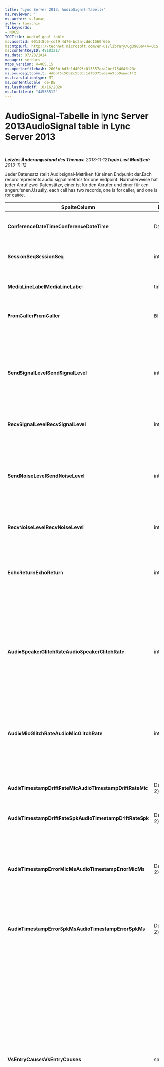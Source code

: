 ```yaml
---
title: 'Lync Server 2013: AudioSignal-Tabelle'
ms.reviewer: ''
ms.author: v-lanac
author: lanachin
f1.keywords:
- NOCSH
TOCTitle: AudioSignal table
ms:assetid: 0013c8c6-cdf9-4d70-bc2a-cddd1560f66b
ms:mtpsurl: https://technet.microsoft.com/en-us/library/Gg398064(v=OCS.15)
ms:contentKeyID: 48183217
ms.date: 07/23/2014
manager: serdars
mtps_version: v=OCS.15
ms.openlocfilehash: 2605bfbd3e1d4023c013557aea2bcf75404fb23c
ms.sourcegitcommit: 4d6bf5c58b2c553dc1df8375ede4a9cb9eaadff2
ms.translationtype: MT
ms.contentlocale: de-DE
ms.lasthandoff: 10/16/2020
ms.locfileid: "48533512"
---
```

# <a name="audiosignal-table-in-lync-server-2013"></a><span data-ttu-id="4ba06-102">AudioSignal-Tabelle in lync Server 2013</span><span class="sxs-lookup"><span data-stu-id="4ba06-102">AudioSignal table in Lync Server 2013</span></span>

<div data-xmlns="http://www.w3.org/1999/xhtml">

<div class="topic" data-xmlns="http://www.w3.org/1999/xhtml" data-msxsl="urn:schemas-microsoft-com:xslt" data-cs="https://msdn.microsoft.com/">

<div data-asp="https://msdn2.microsoft.com/asp">



</div>

<div id="mainSection">

<div id="mainBody">

<span> </span>

<span data-ttu-id="4ba06-103">_**Letztes Änderungsstand des Themas:** 2013-11-12_</span><span class="sxs-lookup"><span data-stu-id="4ba06-103">_**Topic Last Modified:** 2013-11-12_</span></span>

<span data-ttu-id="4ba06-104">Jeder Datensatz stellt Audiosignal-Metriken für einen Endpunkt dar.</span><span class="sxs-lookup"><span data-stu-id="4ba06-104">Each record represents audio signal metrics for one endpoint.</span></span> <span data-ttu-id="4ba06-105">Normalerweise hat jeder Anruf zwei Datensätze, einer ist für den Anrufer und einer für den angerufenen.</span><span class="sxs-lookup"><span data-stu-id="4ba06-105">Usually, each call has two records, one is for caller, and one is for callee.</span></span>


<table>
<colgroup>
<col style="width: 25%" />
<col style="width: 25%" />
<col style="width: 25%" />
<col style="width: 25%" />
</colgroup>
<thead>
<tr class="header">
<th><span data-ttu-id="4ba06-106"><strong>Spalte</strong></span><span class="sxs-lookup"><span data-stu-id="4ba06-106"><strong>Column</strong></span></span></th>
<th><span data-ttu-id="4ba06-107"><strong>Datentyp</strong></span><span class="sxs-lookup"><span data-stu-id="4ba06-107"><strong>Data Type</strong></span></span></th>
<th><span data-ttu-id="4ba06-108"><strong>Schlüssel/Index</strong></span><span class="sxs-lookup"><span data-stu-id="4ba06-108"><strong>Key/Index</strong></span></span></th>
<th><span data-ttu-id="4ba06-109"><strong>Details</strong></span><span class="sxs-lookup"><span data-stu-id="4ba06-109"><strong>Details</strong></span></span></th>
</tr>
</thead>
<tbody>
<tr class="odd">
<td><p><span data-ttu-id="4ba06-110"><strong>ConferenceDateTime</strong></span><span class="sxs-lookup"><span data-stu-id="4ba06-110"><strong>ConferenceDateTime</strong></span></span></p></td>
<td><p><span data-ttu-id="4ba06-111">Datum/Uhrzeit</span><span class="sxs-lookup"><span data-stu-id="4ba06-111">datetime</span></span></p></td>
<td><p><span data-ttu-id="4ba06-112">Primary</span><span class="sxs-lookup"><span data-stu-id="4ba06-112">Primary</span></span></p></td>
<td><p><span data-ttu-id="4ba06-113"><a href="lync-server-2013-medialine-table.md">In lync Server 2013 auf die Medientabelle</a>verwiesen.</span><span class="sxs-lookup"><span data-stu-id="4ba06-113">Referenced from the <a href="lync-server-2013-medialine-table.md">MediaLine table in Lync Server 2013</a>.</span></span></p></td>
</tr>
<tr class="even">
<td><p><span data-ttu-id="4ba06-114"><strong>SessionSeq</strong></span><span class="sxs-lookup"><span data-stu-id="4ba06-114"><strong>SessionSeq</strong></span></span></p></td>
<td><p><span data-ttu-id="4ba06-115">int</span><span class="sxs-lookup"><span data-stu-id="4ba06-115">int</span></span></p></td>
<td><p><span data-ttu-id="4ba06-116">Primary</span><span class="sxs-lookup"><span data-stu-id="4ba06-116">Primary</span></span></p></td>
<td><p><span data-ttu-id="4ba06-117"><a href="lync-server-2013-medialine-table.md">In lync Server 2013 auf die Medientabelle</a>verwiesen.</span><span class="sxs-lookup"><span data-stu-id="4ba06-117">Referenced from the <a href="lync-server-2013-medialine-table.md">MediaLine table in Lync Server 2013</a>.</span></span></p></td>
</tr>
<tr class="odd">
<td><p><span data-ttu-id="4ba06-118"><strong>MediaLineLabel</strong></span><span class="sxs-lookup"><span data-stu-id="4ba06-118"><strong>MediaLineLabel</strong></span></span></p></td>
<td><p><span data-ttu-id="4ba06-119">tinyint</span><span class="sxs-lookup"><span data-stu-id="4ba06-119">tinyint</span></span></p></td>
<td><p><span data-ttu-id="4ba06-120">Primary</span><span class="sxs-lookup"><span data-stu-id="4ba06-120">Primary</span></span></p></td>
<td><p><span data-ttu-id="4ba06-121"><a href="lync-server-2013-medialine-table.md">In lync Server 2013 auf die Medientabelle</a>verwiesen.</span><span class="sxs-lookup"><span data-stu-id="4ba06-121">Referenced from the <a href="lync-server-2013-medialine-table.md">MediaLine table in Lync Server 2013</a>.</span></span></p></td>
</tr>
<tr class="even">
<td><p><span data-ttu-id="4ba06-122"><strong>FromCaller</strong></span><span class="sxs-lookup"><span data-stu-id="4ba06-122"><strong>FromCaller</strong></span></span></p></td>
<td><p><span data-ttu-id="4ba06-123">Bit</span><span class="sxs-lookup"><span data-stu-id="4ba06-123">bit</span></span></p></td>
<td><p><span data-ttu-id="4ba06-124">Primary</span><span class="sxs-lookup"><span data-stu-id="4ba06-124">Primary</span></span></p></td>
<td><p><span data-ttu-id="4ba06-125">0: Daten des angerufenen</span><span class="sxs-lookup"><span data-stu-id="4ba06-125">0: Callee’s data</span></span></p>
<p><span data-ttu-id="4ba06-126">1: Daten des Anrufers</span><span class="sxs-lookup"><span data-stu-id="4ba06-126">1: Caller’s data</span></span></p></td>
</tr>
<tr class="odd">
<td><p><span data-ttu-id="4ba06-127"><strong>SendSignalLevel</strong></span><span class="sxs-lookup"><span data-stu-id="4ba06-127"><strong>SendSignalLevel</strong></span></span></p></td>
<td><p><span data-ttu-id="4ba06-128">int</span><span class="sxs-lookup"><span data-stu-id="4ba06-128">int</span></span></p></td>
<td><p> </p></td>
<td><p><span data-ttu-id="4ba06-129">Stellt den Audio-Signalpegel nach dem analogen Gain-Regler dar.</span><span class="sxs-lookup"><span data-stu-id="4ba06-129">Represents the Post-Analog Gain Control audio signal level.</span></span> <span data-ttu-id="4ba06-130">Die Einheit für diese Metrik ist dBmo.</span><span class="sxs-lookup"><span data-stu-id="4ba06-130">The unit for this metric is dBmo.</span></span> <span data-ttu-id="4ba06-131">Zum Erzielen einer akzeptablen Qualität sind mindestens 30 dBmo erforderlich.</span><span class="sxs-lookup"><span data-stu-id="4ba06-131">For acceptable quality, it should be at least 30 dBmo.</span></span> <span data-ttu-id="4ba06-132">Diese Metrik wird nicht vom A/V-Konferenzserver oder von IP-Telefonen berichtet.</span><span class="sxs-lookup"><span data-stu-id="4ba06-132">This metric is not reported by the A/V Conferencing Server or IP phones.</span></span></p></td>
</tr>
<tr class="even">
<td><p><span data-ttu-id="4ba06-133"><strong>RecvSignalLevel</strong></span><span class="sxs-lookup"><span data-stu-id="4ba06-133"><strong>RecvSignalLevel</strong></span></span></p></td>
<td><p><span data-ttu-id="4ba06-134">int</span><span class="sxs-lookup"><span data-stu-id="4ba06-134">int</span></span></p></td>
<td><p> </p></td>
<td><p><span data-ttu-id="4ba06-135">Siehe SendSignalLevel.</span><span class="sxs-lookup"><span data-stu-id="4ba06-135">See SendSignalLevel.</span></span></p></td>
</tr>
<tr class="odd">
<td><p><span data-ttu-id="4ba06-136"><strong>SendNoiseLevel</strong></span><span class="sxs-lookup"><span data-stu-id="4ba06-136"><strong>SendNoiseLevel</strong></span></span></p></td>
<td><p><span data-ttu-id="4ba06-137">int</span><span class="sxs-lookup"><span data-stu-id="4ba06-137">int</span></span></p></td>
<td><p> </p></td>
<td><p><span data-ttu-id="4ba06-138">Stellt den audiorausch Pegel nach dem analogen Gain-Regler dar.</span><span class="sxs-lookup"><span data-stu-id="4ba06-138">Represents the Post-Analog Gain Control audio noise level.</span></span> <span data-ttu-id="4ba06-139">Die Einheit für diese Metrik ist dBmo.</span><span class="sxs-lookup"><span data-stu-id="4ba06-139">The unit for this metric is dBmo.</span></span> <span data-ttu-id="4ba06-140">Zum Erzielen einer akzeptablen Qualität muss der Wert unter 35 dBmo liegen.</span><span class="sxs-lookup"><span data-stu-id="4ba06-140">For acceptable quality, it should be less than 35 dBmo.</span></span> <span data-ttu-id="4ba06-141">Diese Metrik wird nicht vom A/V-Konferenzserver oder von IP-Telefonen berichtet.</span><span class="sxs-lookup"><span data-stu-id="4ba06-141">This metric is not reported by the A/V Conferencing Server or IP phones.</span></span></p></td>
</tr>
<tr class="even">
<td><p><span data-ttu-id="4ba06-142"><strong>RecvNoiseLevel</strong></span><span class="sxs-lookup"><span data-stu-id="4ba06-142"><strong>RecvNoiseLevel</strong></span></span></p></td>
<td><p><span data-ttu-id="4ba06-143">int</span><span class="sxs-lookup"><span data-stu-id="4ba06-143">int</span></span></p></td>
<td><p> </p></td>
<td><p><span data-ttu-id="4ba06-144">Siehe SendNoiseLevel.</span><span class="sxs-lookup"><span data-stu-id="4ba06-144">See SendNoiseLevel.</span></span></p></td>
</tr>
<tr class="odd">
<td><p><span data-ttu-id="4ba06-145"><strong>EchoReturn</strong></span><span class="sxs-lookup"><span data-stu-id="4ba06-145"><strong>EchoReturn</strong></span></span></p></td>
<td><p><span data-ttu-id="4ba06-146">int</span><span class="sxs-lookup"><span data-stu-id="4ba06-146">int</span></span></p></td>
<td><p> </p></td>
<td><p><span data-ttu-id="4ba06-147">Metrik zur Verbesserung der Echo-Rückgabe Verlust.</span><span class="sxs-lookup"><span data-stu-id="4ba06-147">Echo Return Loss Enhancement metric.</span></span> <span data-ttu-id="4ba06-148">Die Einheit für diese Metrik ist dB.</span><span class="sxs-lookup"><span data-stu-id="4ba06-148">The unit for this metric is dB.</span></span> <span data-ttu-id="4ba06-149">Niedrigere Werte bedeuten weniger Echo.</span><span class="sxs-lookup"><span data-stu-id="4ba06-149">Lower values represent less echo.</span></span> <span data-ttu-id="4ba06-150">Diese Metrik wird nicht vom A/V-Konferenzserver oder von IP-Telefonen berichtet.</span><span class="sxs-lookup"><span data-stu-id="4ba06-150">This metric is not reported by the A/V Conferencing Server or IP phones.</span></span></p></td>
</tr>
<tr class="even">
<td><p><span data-ttu-id="4ba06-151"><strong>AudioSpeakerGlitchRate</strong></span><span class="sxs-lookup"><span data-stu-id="4ba06-151"><strong>AudioSpeakerGlitchRate</strong></span></span></p></td>
<td><p><span data-ttu-id="4ba06-152">int</span><span class="sxs-lookup"><span data-stu-id="4ba06-152">int</span></span></p></td>
<td><p> </p></td>
<td><p><span data-ttu-id="4ba06-153">Durchschnittliche Störschübe pro fünf Minuten für das Lautsprecher Rendering.</span><span class="sxs-lookup"><span data-stu-id="4ba06-153">Average glitches per five minutes for the loudspeaker rendering.</span></span> <span data-ttu-id="4ba06-154">Um eine gute Qualität zu erzielen, sollte höchstens eine Verzögerung pro fünf Minuten auftreten.</span><span class="sxs-lookup"><span data-stu-id="4ba06-154">For good quality, this should be less than one per five minutes.</span></span> <span data-ttu-id="4ba06-155">Wird nicht von A/V-Konferenzservern, Vermittlungsservern oder IP-Telefonen berichtet.</span><span class="sxs-lookup"><span data-stu-id="4ba06-155">Not reported by A/V Conferencing Servers, Mediation Servers, or IP phones.</span></span></p></td>
</tr>
<tr class="odd">
<td><p><span data-ttu-id="4ba06-156"><strong>AudioMicGlitchRate</strong></span><span class="sxs-lookup"><span data-stu-id="4ba06-156"><strong>AudioMicGlitchRate</strong></span></span></p></td>
<td><p><span data-ttu-id="4ba06-157">int</span><span class="sxs-lookup"><span data-stu-id="4ba06-157">int</span></span></p></td>
<td><p> </p></td>
<td><p><span data-ttu-id="4ba06-158">Durchschnittliche Störschübe pro fünf Minuten für die Mikrofon Erfassung.</span><span class="sxs-lookup"><span data-stu-id="4ba06-158">Average glitches per five minutes for the microphone capture.</span></span> <span data-ttu-id="4ba06-159">Um eine gute Qualität zu erzielen, sollte höchstens eine Verzögerung pro fünf Minuten auftreten.</span><span class="sxs-lookup"><span data-stu-id="4ba06-159">For good quality this should be less than one per five minutes.</span></span> <span data-ttu-id="4ba06-160">Wird nicht von A/V-Konferenzservern, Vermittlungsservern oder IP-Telefonen berichtet.</span><span class="sxs-lookup"><span data-stu-id="4ba06-160">Not reported by A/V Conferencing Servers, Mediation Servers, or IP phones.</span></span></p></td>
</tr>
<tr class="even">
<td><p><span data-ttu-id="4ba06-161"><strong>AudioTimestampDriftRateMic</strong></span><span class="sxs-lookup"><span data-stu-id="4ba06-161"><strong>AudioTimestampDriftRateMic</strong></span></span></p></td>
<td><p><span data-ttu-id="4ba06-162">Decimal (9, 2)</span><span class="sxs-lookup"><span data-stu-id="4ba06-162">decimal(9,2)</span></span></p></td>
<td><p> </p></td>
<td><p><span data-ttu-id="4ba06-163">Clock Drift Rate des Mikrofon Geräts relativ zur CPU-Uhr.</span><span class="sxs-lookup"><span data-stu-id="4ba06-163">Microphone device clock drift rate, relative to CPU clock.</span></span></p></td>
</tr>
<tr class="odd">
<td><p><span data-ttu-id="4ba06-164"><strong>AudioTimestampDriftRateSpk</strong></span><span class="sxs-lookup"><span data-stu-id="4ba06-164"><strong>AudioTimestampDriftRateSpk</strong></span></span></p></td>
<td><p><span data-ttu-id="4ba06-165">Decimal (9, 2)</span><span class="sxs-lookup"><span data-stu-id="4ba06-165">decimal(9,2)</span></span></p></td>
<td><p> </p></td>
<td><p><span data-ttu-id="4ba06-166">Clock Drift Rate des Lautsprecher Geräts relativ zur CPU-Uhr.</span><span class="sxs-lookup"><span data-stu-id="4ba06-166">Speaker device clock drift rate, relative to CPU clock.</span></span></p></td>
</tr>
<tr class="even">
<td><p><span data-ttu-id="4ba06-167"><strong>AudioTimestampErrorMicMs</strong></span><span class="sxs-lookup"><span data-stu-id="4ba06-167"><strong>AudioTimestampErrorMicMs</strong></span></span></p></td>
<td><p><span data-ttu-id="4ba06-168">Decimal (9, 2)</span><span class="sxs-lookup"><span data-stu-id="4ba06-168">decimal(9,2)</span></span></p></td>
<td><p> </p></td>
<td><p><span data-ttu-id="4ba06-169">Clock Drift Rate des Lautsprecher Geräts relativ zur CPU-Uhr.</span><span class="sxs-lookup"><span data-stu-id="4ba06-169">Speaker device clock drift rate, relative to CPU clock.</span></span></p>
<p><span data-ttu-id="4ba06-170">Durchschnittlicher Zeitstempelfehler des Mikrofonaufnahme-Datenstroms in Millisekunden, in den letzten 20 Sekunden des Anrufs.</span><span class="sxs-lookup"><span data-stu-id="4ba06-170">Average microphone capture stream time stamp error, in milliseconds, in the last 20 seconds of the call.</span></span></p></td>
</tr>
<tr class="odd">
<td><p><span data-ttu-id="4ba06-171"><strong>AudioTimestampErrorSpkMs</strong></span><span class="sxs-lookup"><span data-stu-id="4ba06-171"><strong>AudioTimestampErrorSpkMs</strong></span></span></p></td>
<td><p><span data-ttu-id="4ba06-172">Decimal (9, 2)</span><span class="sxs-lookup"><span data-stu-id="4ba06-172">decimal(9,2)</span></span></p></td>
<td><p> </p></td>
<td><p><span data-ttu-id="4ba06-173">Durchschnittlicher Zeitstempel Fehler des Lautsprecher Rendering-Streams in Millisekunden in den letzten 20 Sekunden des Anrufs.</span><span class="sxs-lookup"><span data-stu-id="4ba06-173">Average speaker render stream time stamp error, in milliseconds, in the last 20 seconds of the call.</span></span></p></td>
</tr>
<tr class="even">
<td><p><span data-ttu-id="4ba06-174"><strong>VsEntryCauses</strong></span><span class="sxs-lookup"><span data-stu-id="4ba06-174"><strong>VsEntryCauses</strong></span></span></p></td>
<td><p><span data-ttu-id="4ba06-175">smallint</span><span class="sxs-lookup"><span data-stu-id="4ba06-175">smallint</span></span></p></td>
<td><p> </p></td>
<td><p><span data-ttu-id="4ba06-176">Bei der Sprachumschaltung handelt es sich um einen Halbduplexmodus mit der Fähigkeit, Unterbrechungen zu reduzieren.</span><span class="sxs-lookup"><span data-stu-id="4ba06-176">Voice switch is a half-duplex mode with reduced interruption ability.</span></span> <span data-ttu-id="4ba06-177">Ursachen des Sprachumschalter Eintrags:</span><span class="sxs-lookup"><span data-stu-id="4ba06-177">Causes of voice switch entry:</span></span></p>
<p><span data-ttu-id="4ba06-178">ENTER_VS_BADTS 0x01</span><span class="sxs-lookup"><span data-stu-id="4ba06-178">ENTER_VS_BADTS 0x01</span></span></p>
<p><span data-ttu-id="4ba06-179">ENTER_VS_ECHO 0x02</span><span class="sxs-lookup"><span data-stu-id="4ba06-179">ENTER_VS_ECHO 0x02</span></span></p>
<p><span data-ttu-id="4ba06-180">ENTER_VS_FORCEORCONVERGENCE 0x04</span><span class="sxs-lookup"><span data-stu-id="4ba06-180">ENTER_VS_FORCEORCONVERGENCE 0x04</span></span></p>
<p><span data-ttu-id="4ba06-181">ENTER_VS_DNLP 0x08</span><span class="sxs-lookup"><span data-stu-id="4ba06-181">ENTER_VS_DNLP 0x08</span></span></p>
<p><span data-ttu-id="4ba06-182">Die Ursache kann eine Kombination dieser einzelnen Ursachen sein.</span><span class="sxs-lookup"><span data-stu-id="4ba06-182">The cause can be a combination of those individual causes.</span></span> <span data-ttu-id="4ba06-183">ENTER_VS_FORCEORCONVERGENCE kann nur für Testzwecke von RegKey aktiviert werden.</span><span class="sxs-lookup"><span data-stu-id="4ba06-183">ENTER_VS_FORCEORCONVERGENCE can only be enabled by regkey for test purpose.</span></span></p>
<p><span data-ttu-id="4ba06-184">Der Datentyp für diese Spalte wurde in Microsoft lync Server 2013 geändert.</span><span class="sxs-lookup"><span data-stu-id="4ba06-184">The data type for this column was changed in Microsoft Lync Server 2013.</span></span></p></td>
</tr>
<tr class="odd">
<td><p><span data-ttu-id="4ba06-185"><strong>EchoEventCauses</strong></span><span class="sxs-lookup"><span data-stu-id="4ba06-185"><strong>EchoEventCauses</strong></span></span></p></td>
<td><p><span data-ttu-id="4ba06-186">tinyint</span><span class="sxs-lookup"><span data-stu-id="4ba06-186">tinyint</span></span></p></td>
<td><p> </p></td>
<td><p><span data-ttu-id="4ba06-187">Ursachen für ein Echo-Ereignis:</span><span class="sxs-lookup"><span data-stu-id="4ba06-187">Causes of an echo event:</span></span></p>
<p><span data-ttu-id="4ba06-188">ECHO_EVENT_BAD_TIMESTAMP 0x01</span><span class="sxs-lookup"><span data-stu-id="4ba06-188">ECHO_EVENT_BAD_TIMESTAMP 0x01</span></span></p>
<p><span data-ttu-id="4ba06-189">ECHO_EVENT_POSTAEC_ECHO 0x02</span><span class="sxs-lookup"><span data-stu-id="4ba06-189">ECHO_EVENT_POSTAEC_ECHO 0x02</span></span></p>
<p><span data-ttu-id="4ba06-190">ECHO_EVENT_ANLP 0x04</span><span class="sxs-lookup"><span data-stu-id="4ba06-190">ECHO_EVENT_ANLP 0x04</span></span></p>
<p><span data-ttu-id="4ba06-191">ECHO_EVENT_DNLP 0x08</span><span class="sxs-lookup"><span data-stu-id="4ba06-191">ECHO_EVENT_DNLP 0x08</span></span></p>
<p><span data-ttu-id="4ba06-192">ECHO_EVENT_MIC_CLIPPING 0x10</span><span class="sxs-lookup"><span data-stu-id="4ba06-192">ECHO_EVENT_MIC_CLIPPING 0x10</span></span></p>
<p><span data-ttu-id="4ba06-193">ECHO_EVENT_BAD_STATE 0x20</span><span class="sxs-lookup"><span data-stu-id="4ba06-193">ECHO_EVENT_BAD_STATE 0x20</span></span></p>
<p><span data-ttu-id="4ba06-194">Die Ursache kann eine Kombination dieser einzelnen Ursachen sein.</span><span class="sxs-lookup"><span data-stu-id="4ba06-194">The cause can be a combination of those individual causes.</span></span></p></td>
</tr>
<tr class="even">
<td><p><span data-ttu-id="4ba06-195"><strong>EchoPercentMicIn</strong></span><span class="sxs-lookup"><span data-stu-id="4ba06-195"><strong>EchoPercentMicIn</strong></span></span></p></td>
<td><p><span data-ttu-id="4ba06-196">Decimal (5, 2)</span><span class="sxs-lookup"><span data-stu-id="4ba06-196">decimal(5,2)</span></span></p></td>
<td><p> </p></td>
<td><p><span data-ttu-id="4ba06-197">Prozentsatz der Zeit, als Echo im Mikrofon Erfassungsdaten Strom erkannt wurde.</span><span class="sxs-lookup"><span data-stu-id="4ba06-197">Percentage of time when echo was detected in the microphone capture stream.</span></span> <span data-ttu-id="4ba06-198">Normalerweise sind die Werte für Headsets oder Mobiltelefone niedrig und für Lautsprecher Telefone oder eigenständige Lautsprecher höher.</span><span class="sxs-lookup"><span data-stu-id="4ba06-198">Typically, values are low for headsets or handsets, and higher for speaker phones or stand-alone speakers.</span></span> <span data-ttu-id="4ba06-199">Bei Geräten, die die akustische Echounterdrückung auf dem Mainboard unterstützen, deuten hohe Werte auf Echo Lecks hin.</span><span class="sxs-lookup"><span data-stu-id="4ba06-199">For devices that support on-board acoustic echo cancellation, high values indicate echo leak.</span></span> <span data-ttu-id="4ba06-200">Für andere Geräte sollte diese Metrik nicht verwendet werden, um die Gerätequalität auszuwerten.</span><span class="sxs-lookup"><span data-stu-id="4ba06-200">For other devices, this metric should not be used to evaluate device quality.</span></span></p></td>
</tr>
<tr class="odd">
<td><p><span data-ttu-id="4ba06-201"><strong>EchoPercentSend</strong></span><span class="sxs-lookup"><span data-stu-id="4ba06-201"><strong>EchoPercentSend</strong></span></span></p></td>
<td><p><span data-ttu-id="4ba06-202">Decimal (5, 2)</span><span class="sxs-lookup"><span data-stu-id="4ba06-202">decimal(5,2)</span></span></p></td>
<td></td>
<td><p><span data-ttu-id="4ba06-203">Prozentsatz der Zeit, in der ECHO im gesendeten Stream erkannt wird.</span><span class="sxs-lookup"><span data-stu-id="4ba06-203">Percentage of time when echo is detected in sent stream.</span></span> <span data-ttu-id="4ba06-204">Ein hoher Echoprozentsatz in gesendeten Datenströmen deutet auf eine Beeinträchtigung durch Echo hin.</span><span class="sxs-lookup"><span data-stu-id="4ba06-204">High echo percentage in send streams an indication of echo leak.</span></span></p></td>
</tr>
<tr class="even">
<td><p><span data-ttu-id="4ba06-205"><strong>RxAGCSignalLevel</strong></span><span class="sxs-lookup"><span data-stu-id="4ba06-205"><strong>RxAGCSignalLevel</strong></span></span></p></td>
<td><p><span data-ttu-id="4ba06-206">int</span><span class="sxs-lookup"><span data-stu-id="4ba06-206">int</span></span></p></td>
<td><p> </p></td>
<td><p><span data-ttu-id="4ba06-207">Empfangene Signalpegel auf dem Vermittlungsserver vom Gateway; Dies gilt nur für die Vermittlungsserver.</span><span class="sxs-lookup"><span data-stu-id="4ba06-207">Received signal level on the Mediation Server from the Gateway; this applies only to the Mediation Server.</span></span> <span data-ttu-id="4ba06-208">Die Einheit dieser Metrik ist dBoV.</span><span class="sxs-lookup"><span data-stu-id="4ba06-208">The unit of this metric is dBoV.</span></span> <span data-ttu-id="4ba06-209">Zum Erzielen einer guten Qualität sollte der akzeptable Bereich zwischen [-30 und -18] dBoV liegen.</span><span class="sxs-lookup"><span data-stu-id="4ba06-209">For good quality, the acceptable range should be [-30 to -18] dBoV.</span></span></p></td>
</tr>
<tr class="odd">
<td><p><span data-ttu-id="4ba06-210"><strong>RxAGCNoiseLevel</strong></span><span class="sxs-lookup"><span data-stu-id="4ba06-210"><strong>RxAGCNoiseLevel</strong></span></span></p></td>
<td><p><span data-ttu-id="4ba06-211">int</span><span class="sxs-lookup"><span data-stu-id="4ba06-211">int</span></span></p></td>
<td><p> </p></td>
<td><p><span data-ttu-id="4ba06-212">Empfangene Signalpegel auf dem Vermittlungsserver vom Gateway.</span><span class="sxs-lookup"><span data-stu-id="4ba06-212">Received signal level on the Mediation Server from the Gateway.</span></span> <span data-ttu-id="4ba06-213">Dies betrifft nur den Vermittlungsserver.</span><span class="sxs-lookup"><span data-stu-id="4ba06-213">This applies only to the Mediation Server.</span></span> <span data-ttu-id="4ba06-214">Die Einheit dieser Metrik ist dBoV.</span><span class="sxs-lookup"><span data-stu-id="4ba06-214">The unit of this metric is dBoV.</span></span> <span data-ttu-id="4ba06-215">Zum Erzielen einer guten Qualität sollte der akzeptable Bereich unter -50 dBoV liegen.</span><span class="sxs-lookup"><span data-stu-id="4ba06-215">For good quality, the acceptable range should be less than -50 dBoV.</span></span></p></td>
</tr>
<tr class="even">
<td><p><span data-ttu-id="4ba06-216"><strong>RxAvgAGCGain</strong></span><span class="sxs-lookup"><span data-stu-id="4ba06-216"><strong>RxAvgAGCGain</strong></span></span></p></td>
<td><p><span data-ttu-id="4ba06-217">int</span><span class="sxs-lookup"><span data-stu-id="4ba06-217">int</span></span></p></td>
<td><p> </p></td>
<td><p><span data-ttu-id="4ba06-218">Automatische Gain-Steuerung (AGC) auf der Vermittlungsserver Seite.</span><span class="sxs-lookup"><span data-stu-id="4ba06-218">Automatic gain control (AGC) on the Mediation Server side.</span></span></p></td>
</tr>
<tr class="odd">
<td><p><span data-ttu-id="4ba06-219"><strong>InitialSignalLevelRMS</strong></span><span class="sxs-lookup"><span data-stu-id="4ba06-219"><strong>InitialSignalLevelRMS</strong></span></span></p></td>
<td><p><span data-ttu-id="4ba06-220">Gleitkommazahl</span><span class="sxs-lookup"><span data-stu-id="4ba06-220">float</span></span></p></td>
<td><p> </p></td>
<td><p><span data-ttu-id="4ba06-221">Das Hauptmittel Quadrat (RMS) des eingehenden Signals von bis zu den ersten 30 Sekunden des Anrufs.</span><span class="sxs-lookup"><span data-stu-id="4ba06-221">The root mean square (RMS) of the incoming signal of up to the first 30 seconds of the call.</span></span></p></td>
</tr>
<tr class="even">
<td><p><span data-ttu-id="4ba06-222"><strong>RecvSignalLevelCh1</strong></span><span class="sxs-lookup"><span data-stu-id="4ba06-222"><strong>RecvSignalLevelCh1</strong></span></span></p></td>
<td><p><span data-ttu-id="4ba06-223">int</span><span class="sxs-lookup"><span data-stu-id="4ba06-223">int</span></span></p></td>
<td></td>
<td><p><span data-ttu-id="4ba06-224">Signal Pegel, wie er auf Kanal 1 empfangen wurde.</span><span class="sxs-lookup"><span data-stu-id="4ba06-224">Signal level as received on channel 1.</span></span></p>
<p><span data-ttu-id="4ba06-225">Diese Spalte wurde in Microsoft lync Server 2013 eingeführt.</span><span class="sxs-lookup"><span data-stu-id="4ba06-225">This column was introduced in Microsoft Lync Server 2013.</span></span></p></td>
</tr>
<tr class="odd">
<td><p><span data-ttu-id="4ba06-226"><strong>RecvSignalLevelCh2</strong></span><span class="sxs-lookup"><span data-stu-id="4ba06-226"><strong>RecvSignalLevelCh2</strong></span></span></p></td>
<td><p><span data-ttu-id="4ba06-227">int</span><span class="sxs-lookup"><span data-stu-id="4ba06-227">int</span></span></p></td>
<td></td>
<td><p><span data-ttu-id="4ba06-228">Signal Pegel, wie er auf Kanal 2 empfangen wurde.</span><span class="sxs-lookup"><span data-stu-id="4ba06-228">Signal level as received on channel 2.</span></span></p>
<p><span data-ttu-id="4ba06-229">Diese Spalte wurde in Microsoft lync Server 2013 eingeführt.</span><span class="sxs-lookup"><span data-stu-id="4ba06-229">This column was introduced in Microsoft Lync Server 2013.</span></span></p></td>
</tr>
<tr class="even">
<td><p><span data-ttu-id="4ba06-230"><strong>RecvNoiseLevelCh1</strong></span><span class="sxs-lookup"><span data-stu-id="4ba06-230"><strong>RecvNoiseLevelCh1</strong></span></span></p></td>
<td><p><span data-ttu-id="4ba06-231">int</span><span class="sxs-lookup"><span data-stu-id="4ba06-231">int</span></span></p></td>
<td></td>
<td><p><span data-ttu-id="4ba06-232">Auf Kanal 1 empfangenes Rauschniveau.</span><span class="sxs-lookup"><span data-stu-id="4ba06-232">Noise level as received on channel 1.</span></span></p>
<p><span data-ttu-id="4ba06-233">Diese Spalte wurde in Microsoft lync Server 2013 eingeführt.</span><span class="sxs-lookup"><span data-stu-id="4ba06-233">This column was introduced in Microsoft Lync Server 2013.</span></span></p></td>
</tr>
<tr class="odd">
<td><p><span data-ttu-id="4ba06-234"><strong>RecvNoiseLevelCh2</strong></span><span class="sxs-lookup"><span data-stu-id="4ba06-234"><strong>RecvNoiseLevelCh2</strong></span></span></p></td>
<td><p><span data-ttu-id="4ba06-235">int</span><span class="sxs-lookup"><span data-stu-id="4ba06-235">int</span></span></p></td>
<td></td>
<td><p><span data-ttu-id="4ba06-236">Auf Kanal 2 empfangenes Rauschniveau.</span><span class="sxs-lookup"><span data-stu-id="4ba06-236">Noise level as received on channel 2.</span></span></p>
<p><span data-ttu-id="4ba06-237">Diese Spalte wurde in Microsoft lync Server 2013 eingeführt.</span><span class="sxs-lookup"><span data-stu-id="4ba06-237">This column was introduced in Microsoft Lync Server 2013.</span></span></p></td>
</tr>
<tr class="even">
<td><p><span data-ttu-id="4ba06-238"><strong>SendSignalLevelCh1</strong></span><span class="sxs-lookup"><span data-stu-id="4ba06-238"><strong>SendSignalLevelCh1</strong></span></span></p></td>
<td><p><span data-ttu-id="4ba06-239">int</span><span class="sxs-lookup"><span data-stu-id="4ba06-239">int</span></span></p></td>
<td></td>
<td><p><span data-ttu-id="4ba06-240">Signal Pegel, der auf Kanal 1 gesendet wurde.</span><span class="sxs-lookup"><span data-stu-id="4ba06-240">Signal level as sent on channel 1.</span></span></p>
<p><span data-ttu-id="4ba06-241">Diese Spalte wurde in Microsoft lync Server 2013 eingeführt.</span><span class="sxs-lookup"><span data-stu-id="4ba06-241">This column was introduced in Microsoft Lync Server 2013.</span></span></p></td>
</tr>
<tr class="odd">
<td><p><span data-ttu-id="4ba06-242"><strong>SendSignalLevelCh2</strong></span><span class="sxs-lookup"><span data-stu-id="4ba06-242"><strong>SendSignalLevelCh2</strong></span></span></p></td>
<td><p><span data-ttu-id="4ba06-243">int</span><span class="sxs-lookup"><span data-stu-id="4ba06-243">int</span></span></p></td>
<td></td>
<td><p><span data-ttu-id="4ba06-244">Signal Pegel, der auf Kanal 2 gesendet wurde.</span><span class="sxs-lookup"><span data-stu-id="4ba06-244">Signal level as sent on channel 2.</span></span></p>
<p><span data-ttu-id="4ba06-245">Diese Spalte wurde in Microsoft lync Server 2013 eingeführt.</span><span class="sxs-lookup"><span data-stu-id="4ba06-245">This column was introduced in Microsoft Lync Server 2013.</span></span></p></td>
</tr>
<tr class="even">
<td><p><span data-ttu-id="4ba06-246"><strong>SendNoiseLevelCh1</strong></span><span class="sxs-lookup"><span data-stu-id="4ba06-246"><strong>SendNoiseLevelCh1</strong></span></span></p></td>
<td><p><span data-ttu-id="4ba06-247">int</span><span class="sxs-lookup"><span data-stu-id="4ba06-247">int</span></span></p></td>
<td></td>
<td><p><span data-ttu-id="4ba06-248">Auf Kanal 1 gesendeter Geräuschpegel.</span><span class="sxs-lookup"><span data-stu-id="4ba06-248">Noise level as sent on channel 1.</span></span></p>
<p><span data-ttu-id="4ba06-249">Diese Spalte wurde in Microsoft lync Server 2013 eingeführt.</span><span class="sxs-lookup"><span data-stu-id="4ba06-249">This column was introduced in Microsoft Lync Server 2013.</span></span></p></td>
</tr>
<tr class="odd">
<td><p><span data-ttu-id="4ba06-250"><strong>SendNoiseLevelCh2</strong></span><span class="sxs-lookup"><span data-stu-id="4ba06-250"><strong>SendNoiseLevelCh2</strong></span></span></p></td>
<td><p><span data-ttu-id="4ba06-251">int</span><span class="sxs-lookup"><span data-stu-id="4ba06-251">int</span></span></p></td>
<td></td>
<td><p><span data-ttu-id="4ba06-252">Auf Kanal 2 gesendeter Geräuschpegel.</span><span class="sxs-lookup"><span data-stu-id="4ba06-252">Noise level as sent on channel 2.</span></span></p>
<p><span data-ttu-id="4ba06-253">Diese Spalte wurde in Microsoft lync Server 2013 eingeführt.</span><span class="sxs-lookup"><span data-stu-id="4ba06-253">This column was introduced in Microsoft Lync Server 2013.</span></span></p></td>
</tr>
</tbody>
</table>


</div>

<span> </span>

</div>

</div>

</div>


